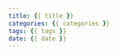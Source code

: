 ```yaml
---
title: {{ title }}
categories: {{ categories }}
tags: {{ tags }}
date: {{ date }}
---
```


# 

<!-- more -->